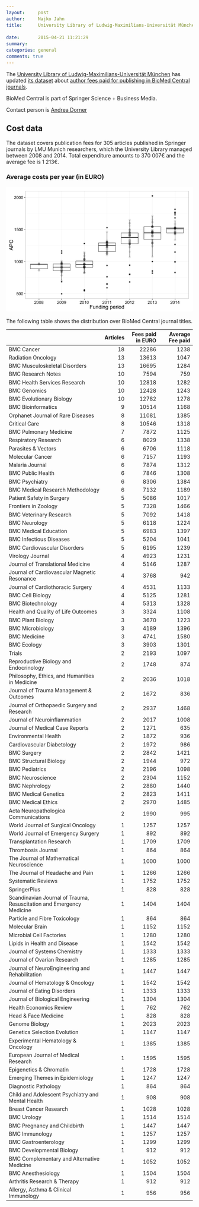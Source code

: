 ```yaml
---
layout:     post
author:  	Najko Jahn
title:      University Library of Ludwig-Maximilians-Universität München updates  BioMed Central expenditures

date:       2015-04-21 11:21:29
summary:    
categories: general
comments: true
---
```




The [University Library of Ludwig-Maximilians-Universität München](http://www.en.ub.uni-muenchen.de/index.html) has updated [its dataset](http://openapc.github.io/general/2015/03/23/lmu/) about [author fees paid for publishing in BioMed Central journals](http://www.en.ub.uni-muenchen.de/writing/open-access-publishing/funding/index.html).

BioMed Central is part of Springer Science + Business Media.

Contact person is [Andrea Dorner](http://epub.ub.uni-muenchen.de/contact.html)


## Cost data




The dataset covers publication fees for 305 articles published in Springer journals by LMU Munich researchers, which the University Library managed between 2008 and 2014. Total expenditure amounts to 370 007€ and the average fee is 1 213€.


###  Average costs per year (in EURO)

![plot of chunk box_lmu_2_springer_year](/figure/box_lmu_2_springer_year-1.png) 

The following table shows the distribution over BioMed Central journal titles.




|                                                                     | Articles| Fees paid in EURO| Average Fee paid|
|:--------------------------------------------------------------------|--------:|-----------------:|----------------:|
|BMC Cancer                                                           |       18|             22286|             1238|
|Radiation Oncology                                                   |       13|             13613|             1047|
|BMC Musculoskeletal Disorders                                        |       13|             16695|             1284|
|BMC Research Notes                                                   |       10|              7594|              759|
|BMC Health Services Research                                         |       10|             12818|             1282|
|BMC Genomics                                                         |       10|             12428|             1243|
|BMC Evolutionary Biology                                             |       10|             12782|             1278|
|BMC Bioinformatics                                                   |        9|             10514|             1168|
|Orphanet Journal of Rare Diseases                                    |        8|             11081|             1385|
|Critical Care                                                        |        8|             10546|             1318|
|BMC Pulmonary Medicine                                               |        7|              7872|             1125|
|Respiratory Research                                                 |        6|              8029|             1338|
|Parasites & Vectors                                                  |        6|              6706|             1118|
|Molecular Cancer                                                     |        6|              7157|             1193|
|Malaria Journal                                                      |        6|              7874|             1312|
|BMC Public Health                                                    |        6|              7846|             1308|
|BMC Psychiatry                                                       |        6|              8306|             1384|
|BMC Medical Research Methodology                                     |        6|              7132|             1189|
|Patient Safety in Surgery                                            |        5|              5086|             1017|
|Frontiers in Zoology                                                 |        5|              7328|             1466|
|BMC Veterinary Research                                              |        5|              7092|             1418|
|BMC Neurology                                                        |        5|              6118|             1224|
|BMC Medical Education                                                |        5|              6983|             1397|
|BMC Infectious Diseases                                              |        5|              5204|             1041|
|BMC Cardiovascular Disorders                                         |        5|              6195|             1239|
|Virology Journal                                                     |        4|              4923|             1231|
|Journal of Translational Medicine                                    |        4|              5146|             1287|
|Journal of Cardiovascular Magnetic Resonance                         |        4|              3768|              942|
|Journal of Cardiothoracic Surgery                                    |        4|              4531|             1133|
|BMC Cell Biology                                                     |        4|              5125|             1281|
|BMC Biotechnology                                                    |        4|              5313|             1328|
|Health and Quality of Life Outcomes                                  |        3|              3324|             1108|
|BMC Plant Biology                                                    |        3|              3670|             1223|
|BMC Microbiology                                                     |        3|              4189|             1396|
|BMC Medicine                                                         |        3|              4741|             1580|
|BMC Ecology                                                          |        3|              3903|             1301|
|Trials                                                               |        2|              2193|             1097|
|Reproductive Biology and Endocrinology                               |        2|              1748|              874|
|Philosophy, Ethics, and Humanities in Medicine                       |        2|              2036|             1018|
|Journal of Trauma Management & Outcomes                              |        2|              1672|              836|
|Journal of Orthopaedic Surgery and Research                          |        2|              2937|             1468|
|Journal of Neuroinflammation                                         |        2|              2017|             1008|
|Journal of Medical Case Reports                                      |        2|              1271|              635|
|Environmental Health                                                 |        2|              1872|              936|
|Cardiovascular Diabetology                                           |        2|              1972|              986|
|BMC Surgery                                                          |        2|              2842|             1421|
|BMC Structural Biology                                               |        2|              1944|              972|
|BMC Pediatrics                                                       |        2|              2196|             1098|
|BMC Neuroscience                                                     |        2|              2304|             1152|
|BMC Nephrology                                                       |        2|              2880|             1440|
|BMC Medical Genetics                                                 |        2|              2823|             1411|
|BMC Medical Ethics                                                   |        2|              2970|             1485|
|Acta Neuropathologica Communications                                 |        2|              1990|              995|
|World Journal of Surgical Oncology                                   |        1|              1257|             1257|
|World Journal of Emergency Surgery                                   |        1|               892|              892|
|Transplantation Research                                             |        1|              1709|             1709|
|Thrombosis Journal                                                   |        1|               864|              864|
|The Journal of Mathematical Neuroscience                             |        1|              1000|             1000|
|The Journal of Headache and Pain                                     |        1|              1266|             1266|
|Systematic Reviews                                                   |        1|              1752|             1752|
|SpringerPlus                                                         |        1|               828|              828|
|Scandinavian Journal of Trauma, Resuscitation and Emergency Medicine |        1|              1404|             1404|
|Particle and Fibre Toxicology                                        |        1|               864|              864|
|Molecular Brain                                                      |        1|              1152|             1152|
|Microbial Cell Factories                                             |        1|              1280|             1280|
|Lipids in Health and Disease                                         |        1|              1542|             1542|
|Journal of Systems Chemistry                                         |        1|              1333|             1333|
|Journal of Ovarian Research                                          |        1|              1285|             1285|
|Journal of NeuroEngineering and Rehabilitation                       |        1|              1447|             1447|
|Journal of Hematology & Oncology                                     |        1|              1542|             1542|
|Journal of Eating Disorders                                          |        1|              1333|             1333|
|Journal of Biological Engineering                                    |        1|              1304|             1304|
|Health Economics Review                                              |        1|               762|              762|
|Head & Face Medicine                                                 |        1|               828|              828|
|Genome Biology                                                       |        1|              2023|             2023|
|Genetics Selection Evolution                                         |        1|              1147|             1147|
|Experimental Hematology & Oncology                                   |        1|              1385|             1385|
|European Journal of Medical Research                                 |        1|              1595|             1595|
|Epigenetics & Chromatin                                              |        1|              1728|             1728|
|Emerging Themes in Epidemiology                                      |        1|              1247|             1247|
|Diagnostic Pathology                                                 |        1|               864|              864|
|Child and Adolescent Psychiatry and Mental Health                    |        1|               908|              908|
|Breast Cancer Research                                               |        1|              1028|             1028|
|BMC Urology                                                          |        1|              1514|             1514|
|BMC Pregnancy and Childbirth                                         |        1|              1447|             1447|
|BMC Immunology                                                       |        1|              1257|             1257|
|BMC Gastroenterology                                                 |        1|              1299|             1299|
|BMC Developmental Biology                                            |        1|               912|              912|
|BMC Complementary and Alternative Medicine                           |        1|              1052|             1052|
|BMC Anesthesiology                                                   |        1|              1504|             1504|
|Arthritis Research & Therapy                                         |        1|               912|              912|
|Allergy, Asthma & Clinical Immunology                                |        1|               956|              956|
